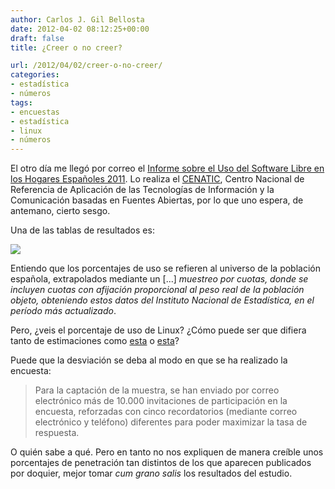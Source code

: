 ```yaml
---
author: Carlos J. Gil Bellosta
date: 2012-04-02 08:12:25+00:00
draft: false
title: ¿Creer o no creer?

url: /2012/04/02/creer-o-no-creer/
categories:
- estadística
- números
tags:
- encuestas
- estadística
- linux
- números
---
```


El otro día me llegó por correo el [Informe sobre el Uso del Software Libre en los Hogares Españoles 2011](http://www.cenatic.es/dossier/panel-informe-hogar2011). Lo realiza el [CENATIC](http://www.cenatic.es/), Centro Nacional de Referencia de Aplicación de las Tecnologías de Información y la Comunicación basadas en Fuentes Abiertas, por lo que uno espera, de antemano, cierto sesgo.

Una de las tablas de resultados es:

[![](/wp-uploads/2012/04/linux_market_share_spain.png#center)
](/wp-uploads/2012/04/linux_market_share_spain.png#center)

Entiendo que los porcentajes de uso se refieren al universo de la población española, extrapolados mediante un [...] _muestreo por cuotas, donde se incluyen cuotas con afijación proporcional al peso real de la población objeto, obteniendo estos datos del Instituto Nacional de Estadística, en el período más actualizado_.

Pero, ¿veis el porcentaje de uso de Linux? ¿Cómo puede ser que difiera tanto de estimaciones como [esta](http://www.netmarketshare.com/operating-system-market-share.aspx?qprid=8&qpcustomd=0&qpaf=-000%09101%09ES%0D) o [esta](http://royal.pingdom.com/2011/05/12/the-top-20-strongholds-for-desktop-linux/)?

Puede que la desviación se deba al modo en que se ha realizado la encuesta:

 >Para la captación de la muestra, se han enviado por correo electrónico más de 10.000 invitaciones de participación en la encuesta, reforzadas con cinco recordatorios (mediante correo electrónico y teléfono) diferentes para poder maximizar la tasa de respuesta.

O quién sabe a qué. Pero en tanto no nos expliquen de manera creíble unos porcentajes de penetración tan distintos de los que aparecen publicados por doquier, mejor tomar _cum grano salis_ los resultados del estudio.

